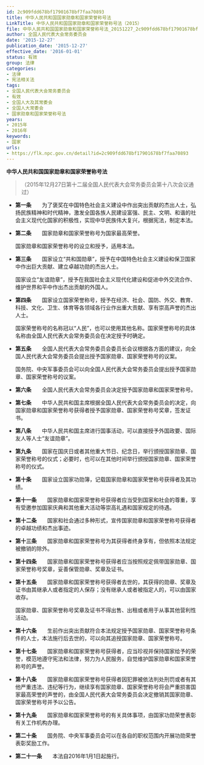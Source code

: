 ```yaml
---
id: 2c909fdd678bf17901678bf7faa70893
title: 中华人民共和国国家勋章和国家荣誉称号法
LinkTitle: 中华人民共和国国家勋章和国家荣誉称号法（2015）
file: 中华人民共和国国家勋章和国家荣誉称号法_20151227_2c909fdd678bf17901678bf7faa70893.docx
author: 全国人民代表大会常务委员会
date: '2015-12-27'
publication_date: '2015-12-27'
effective_date: '2016-01-01'
status: 有效
group: 法律
categories:
- 法律
- 宪法相关法
tags:
- 全国人民代表大会常务委员会
- 有效
- 全国人大及其常委会
- 全国人大常委会
- 国家勋章和国家荣誉称号法
years:
- 2015年
- 2016年
keywords:
- 国家
urls:
- https://flk.npc.gov.cn/detail?id=2c909fdd678bf17901678bf7faa70893
---
```


**中华人民共和国国家勋章和国家荣誉称号法**

> （2015年12月27日第十二届全国人民代表大会常务委员会第十八次会议通过）

- **第一条**　　为了褒奖在中国特色社会主义建设中作出突出贡献的杰出人士，弘扬民族精神和时代精神，激发全国各族人民建设富强、民主、文明、和谐的社会主义现代化国家的积极性，实现中华民族伟大复兴，根据宪法，制定本法。

- **第二条**　　国家勋章和国家荣誉称号为国家最高荣誉。

  国家勋章和国家荣誉称号的设立和授予，适用本法。

- **第三条**　　国家设立“共和国勋章”，授予在中国特色社会主义建设和保卫国家中作出巨大贡献、建立卓越功勋的杰出人士。

  国家设立“友谊勋章”，授予在我国社会主义现代化建设和促进中外交流合作、维护世界和平中作出杰出贡献的外国人。

- **第四条**　　国家设立国家荣誉称号，授予在经济、社会、国防、外交、教育、科技、文化、卫生、体育等各领域各行业作出重大贡献、享有崇高声誉的杰出人士。

  国家荣誉称号的名称冠以“人民”，也可以使用其他名称。国家荣誉称号的具体名称由全国人民代表大会常务委员会在决定授予时确定。

- **第五条**　　全国人民代表大会常务委员会委员长会议根据各方面的建议，向全国人民代表大会常务委员会提出授予国家勋章、国家荣誉称号的议案。

  国务院、中央军事委员会可以向全国人民代表大会常务委员会提出授予国家勋章、国家荣誉称号的议案。

- **第六条**　　全国人民代表大会常务委员会决定授予国家勋章和国家荣誉称号。

- **第七条**　　中华人民共和国主席根据全国人民代表大会常务委员会的决定，向国家勋章和国家荣誉称号获得者授予国家勋章、国家荣誉称号奖章，签发证书。

- **第八条**　　中华人民共和国主席进行国事活动，可以直接授予外国政要、国际友人等人士“友谊勋章”。

- **第九条**　　国家在国庆日或者其他重大节日、纪念日，举行颁授国家勋章、国家荣誉称号的仪式；必要时，也可以在其他时间举行颁授国家勋章、国家荣誉称号的仪式。

- **第十条**　　国家设立国家功勋簿，记载国家勋章和国家荣誉称号获得者及其功绩。

- **第十一条**　　国家勋章和国家荣誉称号获得者应当受到国家和社会的尊重，享有受邀参加国家庆典和其他重大活动等崇高礼遇和国家规定的待遇。

- **第十二条**　　国家和社会通过多种形式，宣传国家勋章和国家荣誉称号获得者的卓越功绩和杰出事迹。

- **第十三条**　　国家勋章和国家荣誉称号为其获得者终身享有，但依照本法规定被撤销的除外。

- **第十四条**　　国家勋章和国家荣誉称号获得者应当按照规定佩带国家勋章、国家荣誉称号奖章，妥善保管勋章、奖章及证书。

- **第十五条**　　国家勋章和国家荣誉称号获得者去世的，其获得的勋章、奖章及证书由其继承人或者指定的人保存；没有继承人或者被指定人的，可以由国家收存。

  国家勋章、国家荣誉称号奖章及证书不得出售、出租或者用于从事其他营利性活动。

- **第十六条**　　生前作出突出贡献符合本法规定授予国家勋章、国家荣誉称号条件的人士，本法施行后去世的，可以向其追授国家勋章、国家荣誉称号。

- **第十七条**　　国家勋章和国家荣誉称号获得者，应当珍视并保持国家给予的荣誉，模范地遵守宪法和法律，努力为人民服务，自觉维护国家勋章和国家荣誉称号的声誉。

- **第十八条**　　国家勋章和国家荣誉称号获得者因犯罪被依法判处刑罚或者有其他严重违法、违纪等行为，继续享有国家勋章、国家荣誉称号将会严重损害国家最高荣誉的声誉的，由全国人民代表大会常务委员会决定撤销其国家勋章、国家荣誉称号并予以公告。

- **第十九条**　　国家勋章和国家荣誉称号的有关具体事项，由国家功勋荣誉表彰有关工作机构办理。

- **第二十条**　　国务院、中央军事委员会可以在各自的职权范围内开展功勋荣誉表彰奖励工作。

- **第二十一条**　　本法自2016年1月1日起施行。
